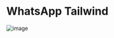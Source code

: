 # WhatsApp Tailwind

![image](https://github.com/deividcuello/whatsapp-tailwind/assets/112868702/61b7dca5-8fd8-4b6d-bffe-ba2acfca044d)
